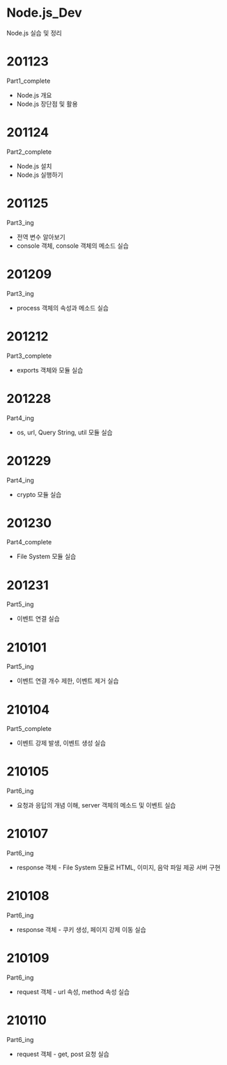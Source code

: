 # Node.js_Dev
Node.js 실습 및 정리


# 201123
Part1_complete
* Node.js 개요
* Node.js 장단점 및 활용

# 201124
Part2_complete
* Node.js 설치
* Node.js 실행하기

# 201125
Part3_ing
* 전역 변수 알아보기
* console 객체, console 객체의 메소드 실습

# 201209
Part3_ing
* process 객체의 속성과 메소드 실습

# 201212
Part3_complete
* exports 객체와 모듈 실습

# 201228
Part4_ing
* os, url, Query String, util 모듈 실습

# 201229
Part4_ing
* crypto 모듈 실습

# 201230
Part4_complete
* File System 모듈 실습

# 201231
Part5_ing
* 이벤트 연결 실습

# 210101
Part5_ing
* 이벤트 연결 개수 제한, 이벤트 제거 실습

# 210104
Part5_complete
* 이벤트 강제 발생, 이벤트 생성 실습

# 210105
Part6_ing
* 요청과 응답의 개념 이해, server 객체의 메소드 및 이벤트 실습

# 210107
Part6_ing
* response 객체 - File System 모듈로 HTML, 이미지, 음악 파일 제공 서버 구현

# 210108
Part6_ing
* response 객체 - 쿠키 생성, 페이지 강제 이동 실습

# 210109
Part6_ing
* request 객체 - url 속성, method 속성 실습

# 210110
Part6_ing
* request 객체 - get, post 요청 실습